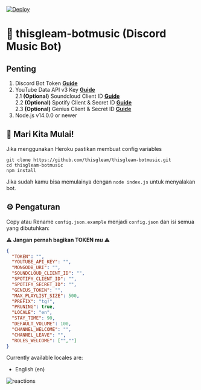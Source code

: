 [![Deploy](https://www.herokucdn.com/deploy/button.svg)](https://heroku.com/deploy?template=https://github.com/thisgleam/thisgleam-botmusic)

<!-- ![logo](https://repository-images.githubusercontent.com/186841818/8aa95700-7730-11e9-84be-e80f28520325) -->

# 🤖 thisgleam-botmusic (Discord Music Bot)
## Penting

1. Discord Bot Token **[Guide](https://discordjs.guide/preparations/setting-up-a-bot-application.html#creating-your-bot)**
2. YouTube Data API v3 Key **[Guide](https://developers.google.com/youtube/v3/getting-started)**  
2.1 **(Optional)** Soundcloud Client ID **[Guide](https://github.com/zackradisic/node-soundcloud-downloader#client-id)**  
2.2 **(Optional)** Spotify Client & Secret ID **[Guide](https://developer.spotify.com/documentation/general/guides/app-settings/)**  
2.3 **(Optional)** Genius Client & Secret ID **[Guide](https://genius.com/api-clients)**
3. Node.js v14.0.0 or newer

## 🚀 Mari Kita Mulai!

Jika menggunakan Heroku pastikan membuat config variables

```
git clone https://github.com/thisgleam/thisgleam-botmusic.git
cd thisgleam-botmusic
npm install
```

Jika sudah kamu bisa memulainya dengan `node index.js` untuk menyalakan bot.

## ⚙️ Pengaturan

Copy atau Rename `config.json.example` menjadi `config.json` dan isi semua yang dibutuhkan:

⚠️ **Jangan pernah bagikan TOKEN mu** ⚠️

```json
{
  "TOKEN": "",
  "YOUTUBE_API_KEY": "",
  "MONGODB_URI": "",
  "SOUNDCLOUD_CLIENT_ID": "",
  "SPOTIFY_CLIENT_ID": "",
  "SPOTIFY_SECRET_ID": "",
  "GENIUS_TOKEN": "",
  "MAX_PLAYLIST_SIZE": 500,
  "PREFIX": "tg!",
  "PRUNING": true,
  "LOCALE": "en",
  "STAY_TIME": 90,
  "DEFAULT_VOLUME": 100,
  "CHANNEL_WELCOME": "",
  "CHANNEL_LEAVE": "",
  "ROLES_WELCOME": ["",""]
}
```

Currently available locales are:
- English (en)

![reactions](https://i.imgur.com/qFZuilB.png)
